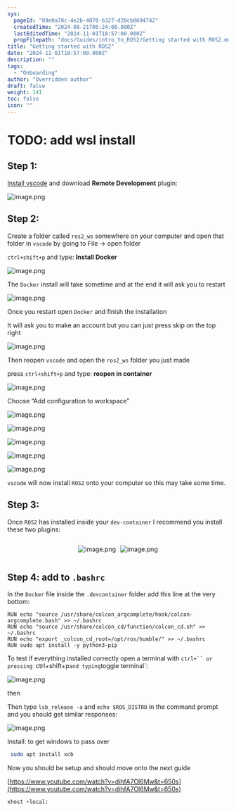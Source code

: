 ```yaml
---
sys:
  pageId: "89e0a78c-4e2b-4070-b327-d28cb0694742"
  createdTime: "2024-08-21T00:24:00.000Z"
  lastEditedTime: "2024-11-01T18:57:00.000Z"
  propFilepath: "docs/Guides/intro_to_ROS2/Getting started with ROS2.md"
title: "Getting started with ROS2"
date: "2024-11-01T18:57:00.000Z"
description: ""
tags:
  - "Onboarding"
author: "Overridden author"
draft: false
weight: 141
toc: false
icon: ""
---
```


# TODO: add wsl install

## Step 1:

[Install vscode](https://code.visualstudio.com/download) and download **Remote Development** plugin:

![image.png](https://prod-files-secure.s3.us-west-2.amazonaws.com/d518164a-d88e-44d1-a4ee-3adb3bd8bce0/efb52993-1881-4a40-b95e-6f020334f022/image.png?X-Amz-Algorithm=AWS4-HMAC-SHA256&X-Amz-Content-Sha256=UNSIGNED-PAYLOAD&X-Amz-Credential=ASIAZI2LB4665YA7ZN3A%2F20250418%2Fus-west-2%2Fs3%2Faws4_request&X-Amz-Date=20250418T150821Z&X-Amz-Expires=3600&X-Amz-Security-Token=IQoJb3JpZ2luX2VjEO%2F%2F%2F%2F%2F%2F%2F%2F%2F%2F%2FwEaCXVzLXdlc3QtMiJGMEQCIHfjmMILu9pJ8%2Blfyy7NkOKsItyy9X%2FmXEE04x9UeBy2AiBIYUrDP5nHgnTRBaHkn4YXslN%2BncoCB3iQrxiy9yeI7Cr%2FAwh4EAAaDDYzNzQyMzE4MzgwNSIM5VSHCIC435xiNbp7KtwDTlElLLtWzMyx3fynt2kmUzHMSvxyGFyGxeMtd6JQcgvbQpB7iMYLWuKOWtRndU%2BP%2FLHQIHnz4mPXX5crkNkMYwu3BmYa8KFD0H1gX0%2F7ACgU16fbDxqVt6KdbIUCSvJKKGndi6Ni8zXhMaWO4pS%2Fhbt3TstirLWTQRVpUpIKD%2BkG%2FJulZCQB%2FmDiT76mvI%2BwOBQxAKPfS83dOK5Ho5%2FTc8TM6G8%2BbWpqh61UZZEznGb2C9pTlxR70x5lKQ98eD3eexDH3wqd1MNVkr0lnW%2BVPCxiPVDdzsYasvsn3g1%2B05o3zmlJSuv9fNrU372vhiJGRfa5Zn8tkZbxAhDwy2MgOiw4KJm731DM9b6zh7OF9dDVaMAL%2BVSRlnO%2FcU7fqZ2XrJiqIEVb%2FQhAGAZc66UgX3zPE2OMEBKguc5daDEPBUmbWU1ehF53xIKdgXKZoRHpawwv5xp2eQnBQW16o383EOwV%2BjEJ9hxBOcuFoxPYe%2F7bXrfnPEZbzCh1BRDzW%2BzYCn3F8OmttUbuN48FhSmVFY136haMRDdPoRy82l4ZKv%2BeNlqmAcXYS0sk1%2FiYruEYfIDZHKpg5vclDZVBrK4CvhoohW38Yn0iReL%2FJQfHswN2OLhZ3X74338aggQw8sSJwAY6pgEfD4RJcl04u7O84PzV0oFI%2FnkI%2B8SRCVejhcqfaDIMG%2FqgwOVfNqBBgGnEnYf7bR3BlXsvko7awjhiV4cqmuVDcn7mEfjx1jxHN7cQ8OAqv3xi0eFbm4cc7ZSQTviLJmysIdZq0JxoNs5deoYdnKFkV95tIaMCYhuzWUnt%2BBlu1cbgKXKSa%2FeFQbItBlcDyTGFrkQ1%2B%2BQl0B8vxE%2BCQoILcHMI9pNT&X-Amz-Signature=8bd0e5f145b9aa8fdd44f93c32b8773183033127178ba3f85135f72530aa8fb2&X-Amz-SignedHeaders=host&x-id=GetObject)

## Step 2:

Create a folder called `ros2_ws` somewhere on your computer and open that folder in `vscode` by going to File → open folder 

`ctrl+shift+p` and type: **Install Docker**

![image.png](https://prod-files-secure.s3.us-west-2.amazonaws.com/d518164a-d88e-44d1-a4ee-3adb3bd8bce0/2269dc0e-1cd5-47ff-bceb-c04ad9b2eab0/image.png?X-Amz-Algorithm=AWS4-HMAC-SHA256&X-Amz-Content-Sha256=UNSIGNED-PAYLOAD&X-Amz-Credential=ASIAZI2LB4665YA7ZN3A%2F20250418%2Fus-west-2%2Fs3%2Faws4_request&X-Amz-Date=20250418T150821Z&X-Amz-Expires=3600&X-Amz-Security-Token=IQoJb3JpZ2luX2VjEO%2F%2F%2F%2F%2F%2F%2F%2F%2F%2F%2FwEaCXVzLXdlc3QtMiJGMEQCIHfjmMILu9pJ8%2Blfyy7NkOKsItyy9X%2FmXEE04x9UeBy2AiBIYUrDP5nHgnTRBaHkn4YXslN%2BncoCB3iQrxiy9yeI7Cr%2FAwh4EAAaDDYzNzQyMzE4MzgwNSIM5VSHCIC435xiNbp7KtwDTlElLLtWzMyx3fynt2kmUzHMSvxyGFyGxeMtd6JQcgvbQpB7iMYLWuKOWtRndU%2BP%2FLHQIHnz4mPXX5crkNkMYwu3BmYa8KFD0H1gX0%2F7ACgU16fbDxqVt6KdbIUCSvJKKGndi6Ni8zXhMaWO4pS%2Fhbt3TstirLWTQRVpUpIKD%2BkG%2FJulZCQB%2FmDiT76mvI%2BwOBQxAKPfS83dOK5Ho5%2FTc8TM6G8%2BbWpqh61UZZEznGb2C9pTlxR70x5lKQ98eD3eexDH3wqd1MNVkr0lnW%2BVPCxiPVDdzsYasvsn3g1%2B05o3zmlJSuv9fNrU372vhiJGRfa5Zn8tkZbxAhDwy2MgOiw4KJm731DM9b6zh7OF9dDVaMAL%2BVSRlnO%2FcU7fqZ2XrJiqIEVb%2FQhAGAZc66UgX3zPE2OMEBKguc5daDEPBUmbWU1ehF53xIKdgXKZoRHpawwv5xp2eQnBQW16o383EOwV%2BjEJ9hxBOcuFoxPYe%2F7bXrfnPEZbzCh1BRDzW%2BzYCn3F8OmttUbuN48FhSmVFY136haMRDdPoRy82l4ZKv%2BeNlqmAcXYS0sk1%2FiYruEYfIDZHKpg5vclDZVBrK4CvhoohW38Yn0iReL%2FJQfHswN2OLhZ3X74338aggQw8sSJwAY6pgEfD4RJcl04u7O84PzV0oFI%2FnkI%2B8SRCVejhcqfaDIMG%2FqgwOVfNqBBgGnEnYf7bR3BlXsvko7awjhiV4cqmuVDcn7mEfjx1jxHN7cQ8OAqv3xi0eFbm4cc7ZSQTviLJmysIdZq0JxoNs5deoYdnKFkV95tIaMCYhuzWUnt%2BBlu1cbgKXKSa%2FeFQbItBlcDyTGFrkQ1%2B%2BQl0B8vxE%2BCQoILcHMI9pNT&X-Amz-Signature=78c086e0010e816416f6e80eeee5e614ae66ca30ab97c38ca7021ee6e0612c08&X-Amz-SignedHeaders=host&x-id=GetObject)

The `Docker` install will take sometime and at the end it will ask you to restart

![image.png](https://prod-files-secure.s3.us-west-2.amazonaws.com/d518164a-d88e-44d1-a4ee-3adb3bd8bce0/ed233f78-be33-4b1f-b89c-9c346c0e961e/image.png?X-Amz-Algorithm=AWS4-HMAC-SHA256&X-Amz-Content-Sha256=UNSIGNED-PAYLOAD&X-Amz-Credential=ASIAZI2LB4665YA7ZN3A%2F20250418%2Fus-west-2%2Fs3%2Faws4_request&X-Amz-Date=20250418T150821Z&X-Amz-Expires=3600&X-Amz-Security-Token=IQoJb3JpZ2luX2VjEO%2F%2F%2F%2F%2F%2F%2F%2F%2F%2F%2FwEaCXVzLXdlc3QtMiJGMEQCIHfjmMILu9pJ8%2Blfyy7NkOKsItyy9X%2FmXEE04x9UeBy2AiBIYUrDP5nHgnTRBaHkn4YXslN%2BncoCB3iQrxiy9yeI7Cr%2FAwh4EAAaDDYzNzQyMzE4MzgwNSIM5VSHCIC435xiNbp7KtwDTlElLLtWzMyx3fynt2kmUzHMSvxyGFyGxeMtd6JQcgvbQpB7iMYLWuKOWtRndU%2BP%2FLHQIHnz4mPXX5crkNkMYwu3BmYa8KFD0H1gX0%2F7ACgU16fbDxqVt6KdbIUCSvJKKGndi6Ni8zXhMaWO4pS%2Fhbt3TstirLWTQRVpUpIKD%2BkG%2FJulZCQB%2FmDiT76mvI%2BwOBQxAKPfS83dOK5Ho5%2FTc8TM6G8%2BbWpqh61UZZEznGb2C9pTlxR70x5lKQ98eD3eexDH3wqd1MNVkr0lnW%2BVPCxiPVDdzsYasvsn3g1%2B05o3zmlJSuv9fNrU372vhiJGRfa5Zn8tkZbxAhDwy2MgOiw4KJm731DM9b6zh7OF9dDVaMAL%2BVSRlnO%2FcU7fqZ2XrJiqIEVb%2FQhAGAZc66UgX3zPE2OMEBKguc5daDEPBUmbWU1ehF53xIKdgXKZoRHpawwv5xp2eQnBQW16o383EOwV%2BjEJ9hxBOcuFoxPYe%2F7bXrfnPEZbzCh1BRDzW%2BzYCn3F8OmttUbuN48FhSmVFY136haMRDdPoRy82l4ZKv%2BeNlqmAcXYS0sk1%2FiYruEYfIDZHKpg5vclDZVBrK4CvhoohW38Yn0iReL%2FJQfHswN2OLhZ3X74338aggQw8sSJwAY6pgEfD4RJcl04u7O84PzV0oFI%2FnkI%2B8SRCVejhcqfaDIMG%2FqgwOVfNqBBgGnEnYf7bR3BlXsvko7awjhiV4cqmuVDcn7mEfjx1jxHN7cQ8OAqv3xi0eFbm4cc7ZSQTviLJmysIdZq0JxoNs5deoYdnKFkV95tIaMCYhuzWUnt%2BBlu1cbgKXKSa%2FeFQbItBlcDyTGFrkQ1%2B%2BQl0B8vxE%2BCQoILcHMI9pNT&X-Amz-Signature=93e7e67174c40eb814b0615ab55c244ea3b18306d41a7567e0a70ba7a8524aaf&X-Amz-SignedHeaders=host&x-id=GetObject)

Once you restart open `Docker` and finish the installation

It will ask you to make an account but you can just press skip on the top right

![image.png](https://prod-files-secure.s3.us-west-2.amazonaws.com/d518164a-d88e-44d1-a4ee-3adb3bd8bce0/21010ad9-1659-4fd9-9f59-9932a09b2a3d/image.png?X-Amz-Algorithm=AWS4-HMAC-SHA256&X-Amz-Content-Sha256=UNSIGNED-PAYLOAD&X-Amz-Credential=ASIAZI2LB4665YA7ZN3A%2F20250418%2Fus-west-2%2Fs3%2Faws4_request&X-Amz-Date=20250418T150821Z&X-Amz-Expires=3600&X-Amz-Security-Token=IQoJb3JpZ2luX2VjEO%2F%2F%2F%2F%2F%2F%2F%2F%2F%2F%2FwEaCXVzLXdlc3QtMiJGMEQCIHfjmMILu9pJ8%2Blfyy7NkOKsItyy9X%2FmXEE04x9UeBy2AiBIYUrDP5nHgnTRBaHkn4YXslN%2BncoCB3iQrxiy9yeI7Cr%2FAwh4EAAaDDYzNzQyMzE4MzgwNSIM5VSHCIC435xiNbp7KtwDTlElLLtWzMyx3fynt2kmUzHMSvxyGFyGxeMtd6JQcgvbQpB7iMYLWuKOWtRndU%2BP%2FLHQIHnz4mPXX5crkNkMYwu3BmYa8KFD0H1gX0%2F7ACgU16fbDxqVt6KdbIUCSvJKKGndi6Ni8zXhMaWO4pS%2Fhbt3TstirLWTQRVpUpIKD%2BkG%2FJulZCQB%2FmDiT76mvI%2BwOBQxAKPfS83dOK5Ho5%2FTc8TM6G8%2BbWpqh61UZZEznGb2C9pTlxR70x5lKQ98eD3eexDH3wqd1MNVkr0lnW%2BVPCxiPVDdzsYasvsn3g1%2B05o3zmlJSuv9fNrU372vhiJGRfa5Zn8tkZbxAhDwy2MgOiw4KJm731DM9b6zh7OF9dDVaMAL%2BVSRlnO%2FcU7fqZ2XrJiqIEVb%2FQhAGAZc66UgX3zPE2OMEBKguc5daDEPBUmbWU1ehF53xIKdgXKZoRHpawwv5xp2eQnBQW16o383EOwV%2BjEJ9hxBOcuFoxPYe%2F7bXrfnPEZbzCh1BRDzW%2BzYCn3F8OmttUbuN48FhSmVFY136haMRDdPoRy82l4ZKv%2BeNlqmAcXYS0sk1%2FiYruEYfIDZHKpg5vclDZVBrK4CvhoohW38Yn0iReL%2FJQfHswN2OLhZ3X74338aggQw8sSJwAY6pgEfD4RJcl04u7O84PzV0oFI%2FnkI%2B8SRCVejhcqfaDIMG%2FqgwOVfNqBBgGnEnYf7bR3BlXsvko7awjhiV4cqmuVDcn7mEfjx1jxHN7cQ8OAqv3xi0eFbm4cc7ZSQTviLJmysIdZq0JxoNs5deoYdnKFkV95tIaMCYhuzWUnt%2BBlu1cbgKXKSa%2FeFQbItBlcDyTGFrkQ1%2B%2BQl0B8vxE%2BCQoILcHMI9pNT&X-Amz-Signature=d214396f56ad9b9b767868d56c2a66b6c4c54141a5029fa8c6e809ea82d9039b&X-Amz-SignedHeaders=host&x-id=GetObject)

Then reopen `vscode` and open the `ros2_ws` folder you just made

press `ctrl+shift+p` and type: **reopen in container**

![image.png](https://prod-files-secure.s3.us-west-2.amazonaws.com/d518164a-d88e-44d1-a4ee-3adb3bd8bce0/4e93b8c2-41ad-488c-8095-c74205196118/image.png?X-Amz-Algorithm=AWS4-HMAC-SHA256&X-Amz-Content-Sha256=UNSIGNED-PAYLOAD&X-Amz-Credential=ASIAZI2LB4665YA7ZN3A%2F20250418%2Fus-west-2%2Fs3%2Faws4_request&X-Amz-Date=20250418T150821Z&X-Amz-Expires=3600&X-Amz-Security-Token=IQoJb3JpZ2luX2VjEO%2F%2F%2F%2F%2F%2F%2F%2F%2F%2F%2FwEaCXVzLXdlc3QtMiJGMEQCIHfjmMILu9pJ8%2Blfyy7NkOKsItyy9X%2FmXEE04x9UeBy2AiBIYUrDP5nHgnTRBaHkn4YXslN%2BncoCB3iQrxiy9yeI7Cr%2FAwh4EAAaDDYzNzQyMzE4MzgwNSIM5VSHCIC435xiNbp7KtwDTlElLLtWzMyx3fynt2kmUzHMSvxyGFyGxeMtd6JQcgvbQpB7iMYLWuKOWtRndU%2BP%2FLHQIHnz4mPXX5crkNkMYwu3BmYa8KFD0H1gX0%2F7ACgU16fbDxqVt6KdbIUCSvJKKGndi6Ni8zXhMaWO4pS%2Fhbt3TstirLWTQRVpUpIKD%2BkG%2FJulZCQB%2FmDiT76mvI%2BwOBQxAKPfS83dOK5Ho5%2FTc8TM6G8%2BbWpqh61UZZEznGb2C9pTlxR70x5lKQ98eD3eexDH3wqd1MNVkr0lnW%2BVPCxiPVDdzsYasvsn3g1%2B05o3zmlJSuv9fNrU372vhiJGRfa5Zn8tkZbxAhDwy2MgOiw4KJm731DM9b6zh7OF9dDVaMAL%2BVSRlnO%2FcU7fqZ2XrJiqIEVb%2FQhAGAZc66UgX3zPE2OMEBKguc5daDEPBUmbWU1ehF53xIKdgXKZoRHpawwv5xp2eQnBQW16o383EOwV%2BjEJ9hxBOcuFoxPYe%2F7bXrfnPEZbzCh1BRDzW%2BzYCn3F8OmttUbuN48FhSmVFY136haMRDdPoRy82l4ZKv%2BeNlqmAcXYS0sk1%2FiYruEYfIDZHKpg5vclDZVBrK4CvhoohW38Yn0iReL%2FJQfHswN2OLhZ3X74338aggQw8sSJwAY6pgEfD4RJcl04u7O84PzV0oFI%2FnkI%2B8SRCVejhcqfaDIMG%2FqgwOVfNqBBgGnEnYf7bR3BlXsvko7awjhiV4cqmuVDcn7mEfjx1jxHN7cQ8OAqv3xi0eFbm4cc7ZSQTviLJmysIdZq0JxoNs5deoYdnKFkV95tIaMCYhuzWUnt%2BBlu1cbgKXKSa%2FeFQbItBlcDyTGFrkQ1%2B%2BQl0B8vxE%2BCQoILcHMI9pNT&X-Amz-Signature=8f6bcd5fda7e6834d7c1aa546d069b4b3f2aa800c2938bea044334f5cf8bb199&X-Amz-SignedHeaders=host&x-id=GetObject)

Choose “Add configuration to workspace”

![image.png](https://prod-files-secure.s3.us-west-2.amazonaws.com/d518164a-d88e-44d1-a4ee-3adb3bd8bce0/9560b282-5060-4989-ba37-97e7b2c22476/image.png?X-Amz-Algorithm=AWS4-HMAC-SHA256&X-Amz-Content-Sha256=UNSIGNED-PAYLOAD&X-Amz-Credential=ASIAZI2LB4665YA7ZN3A%2F20250418%2Fus-west-2%2Fs3%2Faws4_request&X-Amz-Date=20250418T150821Z&X-Amz-Expires=3600&X-Amz-Security-Token=IQoJb3JpZ2luX2VjEO%2F%2F%2F%2F%2F%2F%2F%2F%2F%2F%2FwEaCXVzLXdlc3QtMiJGMEQCIHfjmMILu9pJ8%2Blfyy7NkOKsItyy9X%2FmXEE04x9UeBy2AiBIYUrDP5nHgnTRBaHkn4YXslN%2BncoCB3iQrxiy9yeI7Cr%2FAwh4EAAaDDYzNzQyMzE4MzgwNSIM5VSHCIC435xiNbp7KtwDTlElLLtWzMyx3fynt2kmUzHMSvxyGFyGxeMtd6JQcgvbQpB7iMYLWuKOWtRndU%2BP%2FLHQIHnz4mPXX5crkNkMYwu3BmYa8KFD0H1gX0%2F7ACgU16fbDxqVt6KdbIUCSvJKKGndi6Ni8zXhMaWO4pS%2Fhbt3TstirLWTQRVpUpIKD%2BkG%2FJulZCQB%2FmDiT76mvI%2BwOBQxAKPfS83dOK5Ho5%2FTc8TM6G8%2BbWpqh61UZZEznGb2C9pTlxR70x5lKQ98eD3eexDH3wqd1MNVkr0lnW%2BVPCxiPVDdzsYasvsn3g1%2B05o3zmlJSuv9fNrU372vhiJGRfa5Zn8tkZbxAhDwy2MgOiw4KJm731DM9b6zh7OF9dDVaMAL%2BVSRlnO%2FcU7fqZ2XrJiqIEVb%2FQhAGAZc66UgX3zPE2OMEBKguc5daDEPBUmbWU1ehF53xIKdgXKZoRHpawwv5xp2eQnBQW16o383EOwV%2BjEJ9hxBOcuFoxPYe%2F7bXrfnPEZbzCh1BRDzW%2BzYCn3F8OmttUbuN48FhSmVFY136haMRDdPoRy82l4ZKv%2BeNlqmAcXYS0sk1%2FiYruEYfIDZHKpg5vclDZVBrK4CvhoohW38Yn0iReL%2FJQfHswN2OLhZ3X74338aggQw8sSJwAY6pgEfD4RJcl04u7O84PzV0oFI%2FnkI%2B8SRCVejhcqfaDIMG%2FqgwOVfNqBBgGnEnYf7bR3BlXsvko7awjhiV4cqmuVDcn7mEfjx1jxHN7cQ8OAqv3xi0eFbm4cc7ZSQTviLJmysIdZq0JxoNs5deoYdnKFkV95tIaMCYhuzWUnt%2BBlu1cbgKXKSa%2FeFQbItBlcDyTGFrkQ1%2B%2BQl0B8vxE%2BCQoILcHMI9pNT&X-Amz-Signature=1e25405710c0a90e0969fbdb4aa326663f0af3cdf9b47771b9df422d7e298b7a&X-Amz-SignedHeaders=host&x-id=GetObject)

![image.png](https://prod-files-secure.s3.us-west-2.amazonaws.com/d518164a-d88e-44d1-a4ee-3adb3bd8bce0/2ee63f81-886b-48e8-a553-dc6e5eac99e4/image.png?X-Amz-Algorithm=AWS4-HMAC-SHA256&X-Amz-Content-Sha256=UNSIGNED-PAYLOAD&X-Amz-Credential=ASIAZI2LB4665YA7ZN3A%2F20250418%2Fus-west-2%2Fs3%2Faws4_request&X-Amz-Date=20250418T150821Z&X-Amz-Expires=3600&X-Amz-Security-Token=IQoJb3JpZ2luX2VjEO%2F%2F%2F%2F%2F%2F%2F%2F%2F%2F%2FwEaCXVzLXdlc3QtMiJGMEQCIHfjmMILu9pJ8%2Blfyy7NkOKsItyy9X%2FmXEE04x9UeBy2AiBIYUrDP5nHgnTRBaHkn4YXslN%2BncoCB3iQrxiy9yeI7Cr%2FAwh4EAAaDDYzNzQyMzE4MzgwNSIM5VSHCIC435xiNbp7KtwDTlElLLtWzMyx3fynt2kmUzHMSvxyGFyGxeMtd6JQcgvbQpB7iMYLWuKOWtRndU%2BP%2FLHQIHnz4mPXX5crkNkMYwu3BmYa8KFD0H1gX0%2F7ACgU16fbDxqVt6KdbIUCSvJKKGndi6Ni8zXhMaWO4pS%2Fhbt3TstirLWTQRVpUpIKD%2BkG%2FJulZCQB%2FmDiT76mvI%2BwOBQxAKPfS83dOK5Ho5%2FTc8TM6G8%2BbWpqh61UZZEznGb2C9pTlxR70x5lKQ98eD3eexDH3wqd1MNVkr0lnW%2BVPCxiPVDdzsYasvsn3g1%2B05o3zmlJSuv9fNrU372vhiJGRfa5Zn8tkZbxAhDwy2MgOiw4KJm731DM9b6zh7OF9dDVaMAL%2BVSRlnO%2FcU7fqZ2XrJiqIEVb%2FQhAGAZc66UgX3zPE2OMEBKguc5daDEPBUmbWU1ehF53xIKdgXKZoRHpawwv5xp2eQnBQW16o383EOwV%2BjEJ9hxBOcuFoxPYe%2F7bXrfnPEZbzCh1BRDzW%2BzYCn3F8OmttUbuN48FhSmVFY136haMRDdPoRy82l4ZKv%2BeNlqmAcXYS0sk1%2FiYruEYfIDZHKpg5vclDZVBrK4CvhoohW38Yn0iReL%2FJQfHswN2OLhZ3X74338aggQw8sSJwAY6pgEfD4RJcl04u7O84PzV0oFI%2FnkI%2B8SRCVejhcqfaDIMG%2FqgwOVfNqBBgGnEnYf7bR3BlXsvko7awjhiV4cqmuVDcn7mEfjx1jxHN7cQ8OAqv3xi0eFbm4cc7ZSQTviLJmysIdZq0JxoNs5deoYdnKFkV95tIaMCYhuzWUnt%2BBlu1cbgKXKSa%2FeFQbItBlcDyTGFrkQ1%2B%2BQl0B8vxE%2BCQoILcHMI9pNT&X-Amz-Signature=c556e9833c49add3a9b6760c918cfb030da8fac361e0d07f22bb5fbacd9e22d1&X-Amz-SignedHeaders=host&x-id=GetObject)

![image.png](https://prod-files-secure.s3.us-west-2.amazonaws.com/d518164a-d88e-44d1-a4ee-3adb3bd8bce0/ae1580b2-b048-407e-aed9-b584224a7a04/image.png?X-Amz-Algorithm=AWS4-HMAC-SHA256&X-Amz-Content-Sha256=UNSIGNED-PAYLOAD&X-Amz-Credential=ASIAZI2LB4665YA7ZN3A%2F20250418%2Fus-west-2%2Fs3%2Faws4_request&X-Amz-Date=20250418T150821Z&X-Amz-Expires=3600&X-Amz-Security-Token=IQoJb3JpZ2luX2VjEO%2F%2F%2F%2F%2F%2F%2F%2F%2F%2F%2FwEaCXVzLXdlc3QtMiJGMEQCIHfjmMILu9pJ8%2Blfyy7NkOKsItyy9X%2FmXEE04x9UeBy2AiBIYUrDP5nHgnTRBaHkn4YXslN%2BncoCB3iQrxiy9yeI7Cr%2FAwh4EAAaDDYzNzQyMzE4MzgwNSIM5VSHCIC435xiNbp7KtwDTlElLLtWzMyx3fynt2kmUzHMSvxyGFyGxeMtd6JQcgvbQpB7iMYLWuKOWtRndU%2BP%2FLHQIHnz4mPXX5crkNkMYwu3BmYa8KFD0H1gX0%2F7ACgU16fbDxqVt6KdbIUCSvJKKGndi6Ni8zXhMaWO4pS%2Fhbt3TstirLWTQRVpUpIKD%2BkG%2FJulZCQB%2FmDiT76mvI%2BwOBQxAKPfS83dOK5Ho5%2FTc8TM6G8%2BbWpqh61UZZEznGb2C9pTlxR70x5lKQ98eD3eexDH3wqd1MNVkr0lnW%2BVPCxiPVDdzsYasvsn3g1%2B05o3zmlJSuv9fNrU372vhiJGRfa5Zn8tkZbxAhDwy2MgOiw4KJm731DM9b6zh7OF9dDVaMAL%2BVSRlnO%2FcU7fqZ2XrJiqIEVb%2FQhAGAZc66UgX3zPE2OMEBKguc5daDEPBUmbWU1ehF53xIKdgXKZoRHpawwv5xp2eQnBQW16o383EOwV%2BjEJ9hxBOcuFoxPYe%2F7bXrfnPEZbzCh1BRDzW%2BzYCn3F8OmttUbuN48FhSmVFY136haMRDdPoRy82l4ZKv%2BeNlqmAcXYS0sk1%2FiYruEYfIDZHKpg5vclDZVBrK4CvhoohW38Yn0iReL%2FJQfHswN2OLhZ3X74338aggQw8sSJwAY6pgEfD4RJcl04u7O84PzV0oFI%2FnkI%2B8SRCVejhcqfaDIMG%2FqgwOVfNqBBgGnEnYf7bR3BlXsvko7awjhiV4cqmuVDcn7mEfjx1jxHN7cQ8OAqv3xi0eFbm4cc7ZSQTviLJmysIdZq0JxoNs5deoYdnKFkV95tIaMCYhuzWUnt%2BBlu1cbgKXKSa%2FeFQbItBlcDyTGFrkQ1%2B%2BQl0B8vxE%2BCQoILcHMI9pNT&X-Amz-Signature=b3002066212219a9118efbe44b76f9f9d5794956bdb80f3c7a2a9b9f0b206708&X-Amz-SignedHeaders=host&x-id=GetObject)

![image.png](https://prod-files-secure.s3.us-west-2.amazonaws.com/d518164a-d88e-44d1-a4ee-3adb3bd8bce0/53255b28-f75e-430f-b9e3-c0ac8577e42b/image.png?X-Amz-Algorithm=AWS4-HMAC-SHA256&X-Amz-Content-Sha256=UNSIGNED-PAYLOAD&X-Amz-Credential=ASIAZI2LB4665YA7ZN3A%2F20250418%2Fus-west-2%2Fs3%2Faws4_request&X-Amz-Date=20250418T150821Z&X-Amz-Expires=3600&X-Amz-Security-Token=IQoJb3JpZ2luX2VjEO%2F%2F%2F%2F%2F%2F%2F%2F%2F%2F%2FwEaCXVzLXdlc3QtMiJGMEQCIHfjmMILu9pJ8%2Blfyy7NkOKsItyy9X%2FmXEE04x9UeBy2AiBIYUrDP5nHgnTRBaHkn4YXslN%2BncoCB3iQrxiy9yeI7Cr%2FAwh4EAAaDDYzNzQyMzE4MzgwNSIM5VSHCIC435xiNbp7KtwDTlElLLtWzMyx3fynt2kmUzHMSvxyGFyGxeMtd6JQcgvbQpB7iMYLWuKOWtRndU%2BP%2FLHQIHnz4mPXX5crkNkMYwu3BmYa8KFD0H1gX0%2F7ACgU16fbDxqVt6KdbIUCSvJKKGndi6Ni8zXhMaWO4pS%2Fhbt3TstirLWTQRVpUpIKD%2BkG%2FJulZCQB%2FmDiT76mvI%2BwOBQxAKPfS83dOK5Ho5%2FTc8TM6G8%2BbWpqh61UZZEznGb2C9pTlxR70x5lKQ98eD3eexDH3wqd1MNVkr0lnW%2BVPCxiPVDdzsYasvsn3g1%2B05o3zmlJSuv9fNrU372vhiJGRfa5Zn8tkZbxAhDwy2MgOiw4KJm731DM9b6zh7OF9dDVaMAL%2BVSRlnO%2FcU7fqZ2XrJiqIEVb%2FQhAGAZc66UgX3zPE2OMEBKguc5daDEPBUmbWU1ehF53xIKdgXKZoRHpawwv5xp2eQnBQW16o383EOwV%2BjEJ9hxBOcuFoxPYe%2F7bXrfnPEZbzCh1BRDzW%2BzYCn3F8OmttUbuN48FhSmVFY136haMRDdPoRy82l4ZKv%2BeNlqmAcXYS0sk1%2FiYruEYfIDZHKpg5vclDZVBrK4CvhoohW38Yn0iReL%2FJQfHswN2OLhZ3X74338aggQw8sSJwAY6pgEfD4RJcl04u7O84PzV0oFI%2FnkI%2B8SRCVejhcqfaDIMG%2FqgwOVfNqBBgGnEnYf7bR3BlXsvko7awjhiV4cqmuVDcn7mEfjx1jxHN7cQ8OAqv3xi0eFbm4cc7ZSQTviLJmysIdZq0JxoNs5deoYdnKFkV95tIaMCYhuzWUnt%2BBlu1cbgKXKSa%2FeFQbItBlcDyTGFrkQ1%2B%2BQl0B8vxE%2BCQoILcHMI9pNT&X-Amz-Signature=44ad69efb88b0c59e718f9c1e560dfd859984d8b8de35b011b2837b96f503136&X-Amz-SignedHeaders=host&x-id=GetObject)

![image.png](https://prod-files-secure.s3.us-west-2.amazonaws.com/d518164a-d88e-44d1-a4ee-3adb3bd8bce0/7c562767-5af9-4ffb-97d1-327bcdf4ee00/image.png?X-Amz-Algorithm=AWS4-HMAC-SHA256&X-Amz-Content-Sha256=UNSIGNED-PAYLOAD&X-Amz-Credential=ASIAZI2LB4665YA7ZN3A%2F20250418%2Fus-west-2%2Fs3%2Faws4_request&X-Amz-Date=20250418T150821Z&X-Amz-Expires=3600&X-Amz-Security-Token=IQoJb3JpZ2luX2VjEO%2F%2F%2F%2F%2F%2F%2F%2F%2F%2F%2FwEaCXVzLXdlc3QtMiJGMEQCIHfjmMILu9pJ8%2Blfyy7NkOKsItyy9X%2FmXEE04x9UeBy2AiBIYUrDP5nHgnTRBaHkn4YXslN%2BncoCB3iQrxiy9yeI7Cr%2FAwh4EAAaDDYzNzQyMzE4MzgwNSIM5VSHCIC435xiNbp7KtwDTlElLLtWzMyx3fynt2kmUzHMSvxyGFyGxeMtd6JQcgvbQpB7iMYLWuKOWtRndU%2BP%2FLHQIHnz4mPXX5crkNkMYwu3BmYa8KFD0H1gX0%2F7ACgU16fbDxqVt6KdbIUCSvJKKGndi6Ni8zXhMaWO4pS%2Fhbt3TstirLWTQRVpUpIKD%2BkG%2FJulZCQB%2FmDiT76mvI%2BwOBQxAKPfS83dOK5Ho5%2FTc8TM6G8%2BbWpqh61UZZEznGb2C9pTlxR70x5lKQ98eD3eexDH3wqd1MNVkr0lnW%2BVPCxiPVDdzsYasvsn3g1%2B05o3zmlJSuv9fNrU372vhiJGRfa5Zn8tkZbxAhDwy2MgOiw4KJm731DM9b6zh7OF9dDVaMAL%2BVSRlnO%2FcU7fqZ2XrJiqIEVb%2FQhAGAZc66UgX3zPE2OMEBKguc5daDEPBUmbWU1ehF53xIKdgXKZoRHpawwv5xp2eQnBQW16o383EOwV%2BjEJ9hxBOcuFoxPYe%2F7bXrfnPEZbzCh1BRDzW%2BzYCn3F8OmttUbuN48FhSmVFY136haMRDdPoRy82l4ZKv%2BeNlqmAcXYS0sk1%2FiYruEYfIDZHKpg5vclDZVBrK4CvhoohW38Yn0iReL%2FJQfHswN2OLhZ3X74338aggQw8sSJwAY6pgEfD4RJcl04u7O84PzV0oFI%2FnkI%2B8SRCVejhcqfaDIMG%2FqgwOVfNqBBgGnEnYf7bR3BlXsvko7awjhiV4cqmuVDcn7mEfjx1jxHN7cQ8OAqv3xi0eFbm4cc7ZSQTviLJmysIdZq0JxoNs5deoYdnKFkV95tIaMCYhuzWUnt%2BBlu1cbgKXKSa%2FeFQbItBlcDyTGFrkQ1%2B%2BQl0B8vxE%2BCQoILcHMI9pNT&X-Amz-Signature=7b82deaff81da2bffe4908ac5f8b565688cafe8d90315ed678d5d6b062e06861&X-Amz-SignedHeaders=host&x-id=GetObject)

`vscode` will now install `ROS2` onto your computer so this may take some time.

## Step 3:

Once `ROS2` has installed inside your `dev-container` I recommend you install these two plugins:

<div style="display: flex;flex-direction: row; column-gap:10px; max-width: 630px;justify-content: center;">
<div>

![image.png](https://prod-files-secure.s3.us-west-2.amazonaws.com/d518164a-d88e-44d1-a4ee-3adb3bd8bce0/3fc3d550-5a54-4ba1-ba6b-faa01cdb7369/image.png?X-Amz-Algorithm=AWS4-HMAC-SHA256&X-Amz-Content-Sha256=UNSIGNED-PAYLOAD&X-Amz-Credential=ASIAZI2LB466YMK7KM7O%2F20250418%2Fus-west-2%2Fs3%2Faws4_request&X-Amz-Date=20250418T150824Z&X-Amz-Expires=3600&X-Amz-Security-Token=IQoJb3JpZ2luX2VjEO%2F%2F%2F%2F%2F%2F%2F%2F%2F%2F%2FwEaCXVzLXdlc3QtMiJHMEUCIFZg5gdcZ9Zu%2BAhv3Dh%2F70kLXrgqdLdz5O5a2HaW2d0dAiEAuqVBMMADBKn6evalhANaX8V42PD9q7STmsDcwX7U9KEq%2FwMIeBAAGgw2Mzc0MjMxODM4MDUiDCxyPSzHSQMUd7747CrcA9XezRNsjQoWjA1F6iOEEfxWRfDs4CBSB%2BBqc7WfAoft0ATZHPkriP52YlyyGt2FsyJ0M%2BdfA970YT1XkZR7zIeOWfZOGcEFEUoyPNQfhF6BHxhAnGdQ74rJYBOYaNNlZF2MPDi3wkhd7oilKWjQhlaSKFFLR%2B7YO9ZCo8WY%2BuZvAiDFCrJ9vdw51UqP%2FdnH4nNWHk8elUWkB1fmn7piS0lOIlXUnaGnouWRHGB%2BxHbmGs9fsLquz7Kpr5K43zr%2Fo9EVnXZguv8X4MHmXhfEjwI1KRRs4QBR1HK26JCJP9%2Fc0XEUJqwey28EQGSYlmwiNWcX8Hxy33p%2BOwif2MrjfQwZUXsSh3%2F8g%2BHgSKZ1DyT4LqNWujBrGh1l6FvmxsklB3boBZO8ZDliXJTb9QKt5WLGIsx2Hry7nEXFeGdMSoBujrje3FA7OrV6K0DOZlxcL4Zw4IpnPIXh%2FpRyHwG4N8B8XPN0VqPGTWfYIRYHuqh1OBFYDCW1pqs2llYCbYb5mdkxTANv3Bh68jFY2ACGz4O2YfrL2%2FjAcM5Klx6k%2FphiSTOXX8cPrHfi%2Fn2bwLQCmlhEevjPuPPMIdWkpCAuF6Hoe9dqUs9Dp9Pci%2FSXjUFjVY5phJ4WvAv1rNskMNnDicAGOqUBE5r%2BPcVgQNtRQomnOzfRqTakZqqDxGOGIdMlsQ5ZYHNUVChcHaOOa2hL2RGOVqs0qnk5%2BVVKpr3WeepTVLUxY2Jv8BWOlRRbIM1zgZl3X7zzFqOLK3307maoSezQ7WJovBplKkIE5SOScbofBjz1dGUemun1q3Z%2BmpcmthqMu8Pb8rMidSMMk8Uu4UJ%2FtuY2h7g91LmCBYGRqOXzKdQIRQxflSyc&X-Amz-Signature=9da95a562982a9d57a45d167bd9f7de896a5c19104c068a970b40889e818338f&X-Amz-SignedHeaders=host&x-id=GetObject)

</div>
<div>

![image.png](https://prod-files-secure.s3.us-west-2.amazonaws.com/d518164a-d88e-44d1-a4ee-3adb3bd8bce0/d994cc66-13c2-4093-a5a3-f84cf4601a82/image.png?X-Amz-Algorithm=AWS4-HMAC-SHA256&X-Amz-Content-Sha256=UNSIGNED-PAYLOAD&X-Amz-Credential=ASIAZI2LB4664L2S7GFQ%2F20250418%2Fus-west-2%2Fs3%2Faws4_request&X-Amz-Date=20250418T150824Z&X-Amz-Expires=3600&X-Amz-Security-Token=IQoJb3JpZ2luX2VjEO%2F%2F%2F%2F%2F%2F%2F%2F%2F%2F%2FwEaCXVzLXdlc3QtMiJHMEUCIQCOXmSNxk8y1XCKbsravppa96BQGHXWExfocVopho%2BtSQIgMabdI7xyeu61%2BzgnqzR2rK40Hxn%2FIhbh7PtAXZbyCl0q%2FwMIeBAAGgw2Mzc0MjMxODM4MDUiDI0YW8%2FFPZr5TQoThSrcA2erbHDpcDON7%2BuOCSLh0OyeMoRKzJIDTOJSMkDLZgfRj0PgxY%2FhOF%2BSU2Z7F4cEuGATgupeeWbiN8nAjJ1xLVplVdB7DjIH2qe719oD1noyNl4VUoDa7qLpnfKVl67NRvYoHRtDVhztlpogNXGI0U7Yp%2FbOxTy%2BMgVh%2FJhEGnUt1RVHa3XbF4AI8ZWaW9roS4kLCZ9DdB39e7msnuPNZR%2BAbgOFHD2OkX0NxU7I5PkmrUQZi6gAaXXpSFqul1jJQh8Y6h6dLXuCmOFel2bKWBcIYtx16wsIMdXwC2EuC6tOiOasN6T9xUHyjMAKgBGXqsvWMeWH%2FvxtWsbjC%2FtXr3fqRX5QnkYD3jr69TOO9%2B99fCdP7K5W%2FH1HKpFfkgO%2BMBl%2FGU%2BOY6lCV50lJwiicaDdCAWjBm4yI5ZgoER1HEyTz91QROoldprPMAgWqHt%2BkB2kdM7vx9riTe9%2Fs829h7yH2PtCczr0tzJYscFB0YP%2FmpzU7cC1a2X4NHGF%2F4mEpY1FPpH1P%2BLqtWPb9tEFDIxQXDpePsv%2F%2F5IzHhg9WfSueZ6RuSYZfBlbV5YNmPxaU%2FlEQqoc%2F9CvFEg72JUKsfX95swZHJTIXmuYKWtvhTsKBS08osCEZO4PRqWWMOzDicAGOqUBhsQ8SiXPzQIcCgKGVF7fF8k%2Bw5IqOTLPPuy2NBmMnznHPFTqyv%2BYYNvyRu2DUb%2B%2B5scmeG2YRA8ku0sfCqQEGgT7mR95VaMPiUct5yyXO2U3tFb65XTqgHq%2FXH1EKIQ3TdhE2hygUC2UQMkUdIHqVXZmzEFR7O411JCARMRRXYjpegKK7Q2vURH8EnAkCYEp4Qd58dwV%2BNUgtPaM%2FULy%2BjqW%2FHQt&X-Amz-Signature=6f61e679019f164333449c9c6d7889bb073364ff9926aadc4cd325f77532e24d&X-Amz-SignedHeaders=host&x-id=GetObject)

</div>
</div>

## Step 4: add to `.bashrc`

In the `Docker` file inside the `.devcontainer` folder add this line at the very bottom: 

```docker
RUN echo "source /usr/share/colcon_argcomplete/hook/colcon-argcomplete.bash" >> ~/.bashrc
RUN echo "source /usr/share/colcon_cd/function/colcon_cd.sh" >> ~/.bashrc
RUN echo "export _colcon_cd_root=/opt/ros/humble/" >> ~/.bashrc
RUN sudo apt install -y python3-pip 
```

To test if everything installed correctly open a terminal with `ctrl+`` or pressing `ctrl+shift+p` and typing `toggle terminal`:

![image.png](https://prod-files-secure.s3.us-west-2.amazonaws.com/d518164a-d88e-44d1-a4ee-3adb3bd8bce0/6a4943d8-b04e-4c02-9a58-775f3384d1a5/image.png?X-Amz-Algorithm=AWS4-HMAC-SHA256&X-Amz-Content-Sha256=UNSIGNED-PAYLOAD&X-Amz-Credential=ASIAZI2LB4665YA7ZN3A%2F20250418%2Fus-west-2%2Fs3%2Faws4_request&X-Amz-Date=20250418T150821Z&X-Amz-Expires=3600&X-Amz-Security-Token=IQoJb3JpZ2luX2VjEO%2F%2F%2F%2F%2F%2F%2F%2F%2F%2F%2FwEaCXVzLXdlc3QtMiJGMEQCIHfjmMILu9pJ8%2Blfyy7NkOKsItyy9X%2FmXEE04x9UeBy2AiBIYUrDP5nHgnTRBaHkn4YXslN%2BncoCB3iQrxiy9yeI7Cr%2FAwh4EAAaDDYzNzQyMzE4MzgwNSIM5VSHCIC435xiNbp7KtwDTlElLLtWzMyx3fynt2kmUzHMSvxyGFyGxeMtd6JQcgvbQpB7iMYLWuKOWtRndU%2BP%2FLHQIHnz4mPXX5crkNkMYwu3BmYa8KFD0H1gX0%2F7ACgU16fbDxqVt6KdbIUCSvJKKGndi6Ni8zXhMaWO4pS%2Fhbt3TstirLWTQRVpUpIKD%2BkG%2FJulZCQB%2FmDiT76mvI%2BwOBQxAKPfS83dOK5Ho5%2FTc8TM6G8%2BbWpqh61UZZEznGb2C9pTlxR70x5lKQ98eD3eexDH3wqd1MNVkr0lnW%2BVPCxiPVDdzsYasvsn3g1%2B05o3zmlJSuv9fNrU372vhiJGRfa5Zn8tkZbxAhDwy2MgOiw4KJm731DM9b6zh7OF9dDVaMAL%2BVSRlnO%2FcU7fqZ2XrJiqIEVb%2FQhAGAZc66UgX3zPE2OMEBKguc5daDEPBUmbWU1ehF53xIKdgXKZoRHpawwv5xp2eQnBQW16o383EOwV%2BjEJ9hxBOcuFoxPYe%2F7bXrfnPEZbzCh1BRDzW%2BzYCn3F8OmttUbuN48FhSmVFY136haMRDdPoRy82l4ZKv%2BeNlqmAcXYS0sk1%2FiYruEYfIDZHKpg5vclDZVBrK4CvhoohW38Yn0iReL%2FJQfHswN2OLhZ3X74338aggQw8sSJwAY6pgEfD4RJcl04u7O84PzV0oFI%2FnkI%2B8SRCVejhcqfaDIMG%2FqgwOVfNqBBgGnEnYf7bR3BlXsvko7awjhiV4cqmuVDcn7mEfjx1jxHN7cQ8OAqv3xi0eFbm4cc7ZSQTviLJmysIdZq0JxoNs5deoYdnKFkV95tIaMCYhuzWUnt%2BBlu1cbgKXKSa%2FeFQbItBlcDyTGFrkQ1%2B%2BQl0B8vxE%2BCQoILcHMI9pNT&X-Amz-Signature=ee6b8995047d5743d89320ea5a071e8968aceb7354d3484878e961e9e8fd91a7&X-Amz-SignedHeaders=host&x-id=GetObject)

then 

Then type `lsb_release -a` and `echo $ROS_DISTRO` in the command prompt and you should get similar responses:

![image.png](https://prod-files-secure.s3.us-west-2.amazonaws.com/d518164a-d88e-44d1-a4ee-3adb3bd8bce0/3e635dec-a805-4e85-8b9e-d000e5b71a4e/image.png?X-Amz-Algorithm=AWS4-HMAC-SHA256&X-Amz-Content-Sha256=UNSIGNED-PAYLOAD&X-Amz-Credential=ASIAZI2LB4665YA7ZN3A%2F20250418%2Fus-west-2%2Fs3%2Faws4_request&X-Amz-Date=20250418T150821Z&X-Amz-Expires=3600&X-Amz-Security-Token=IQoJb3JpZ2luX2VjEO%2F%2F%2F%2F%2F%2F%2F%2F%2F%2F%2FwEaCXVzLXdlc3QtMiJGMEQCIHfjmMILu9pJ8%2Blfyy7NkOKsItyy9X%2FmXEE04x9UeBy2AiBIYUrDP5nHgnTRBaHkn4YXslN%2BncoCB3iQrxiy9yeI7Cr%2FAwh4EAAaDDYzNzQyMzE4MzgwNSIM5VSHCIC435xiNbp7KtwDTlElLLtWzMyx3fynt2kmUzHMSvxyGFyGxeMtd6JQcgvbQpB7iMYLWuKOWtRndU%2BP%2FLHQIHnz4mPXX5crkNkMYwu3BmYa8KFD0H1gX0%2F7ACgU16fbDxqVt6KdbIUCSvJKKGndi6Ni8zXhMaWO4pS%2Fhbt3TstirLWTQRVpUpIKD%2BkG%2FJulZCQB%2FmDiT76mvI%2BwOBQxAKPfS83dOK5Ho5%2FTc8TM6G8%2BbWpqh61UZZEznGb2C9pTlxR70x5lKQ98eD3eexDH3wqd1MNVkr0lnW%2BVPCxiPVDdzsYasvsn3g1%2B05o3zmlJSuv9fNrU372vhiJGRfa5Zn8tkZbxAhDwy2MgOiw4KJm731DM9b6zh7OF9dDVaMAL%2BVSRlnO%2FcU7fqZ2XrJiqIEVb%2FQhAGAZc66UgX3zPE2OMEBKguc5daDEPBUmbWU1ehF53xIKdgXKZoRHpawwv5xp2eQnBQW16o383EOwV%2BjEJ9hxBOcuFoxPYe%2F7bXrfnPEZbzCh1BRDzW%2BzYCn3F8OmttUbuN48FhSmVFY136haMRDdPoRy82l4ZKv%2BeNlqmAcXYS0sk1%2FiYruEYfIDZHKpg5vclDZVBrK4CvhoohW38Yn0iReL%2FJQfHswN2OLhZ3X74338aggQw8sSJwAY6pgEfD4RJcl04u7O84PzV0oFI%2FnkI%2B8SRCVejhcqfaDIMG%2FqgwOVfNqBBgGnEnYf7bR3BlXsvko7awjhiV4cqmuVDcn7mEfjx1jxHN7cQ8OAqv3xi0eFbm4cc7ZSQTviLJmysIdZq0JxoNs5deoYdnKFkV95tIaMCYhuzWUnt%2BBlu1cbgKXKSa%2FeFQbItBlcDyTGFrkQ1%2B%2BQl0B8vxE%2BCQoILcHMI9pNT&X-Amz-Signature=62beb24da5efa9eb86382826c6f2bc30bbde5ef3bb5f08d2ba30d06a52414b48&X-Amz-SignedHeaders=host&x-id=GetObject)

Install:  to get windows to pass over

```bash
 sudo apt install xcb
```

Now you should be setup and should move onto the next guide 

[https://www.youtube.com/watch?v=dihfA7Ol6Mw&t=650s](https://www.youtube.com/watch?v=dihfA7Ol6Mw&t=650s)

```python
xhost +local:
```
